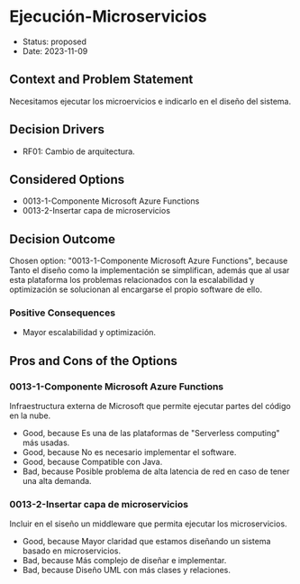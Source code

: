 # Ejecución-Microservicios

* Status: proposed
* Date: 2023-11-09

## Context and Problem Statement

Necesitamos ejecutar los microervicios e indicarlo en el diseño del sistema.

## Decision Drivers

* RF01: Cambio de arquitectura.

## Considered Options

* 0013-1-Componente Microsoft Azure Functions
* 0013-2-Insertar capa de microservicios

## Decision Outcome

Chosen option: "0013-1-Componente Microsoft Azure Functions", because Tanto el diseño como la implementación se simplifican, además que al usar esta plataforma los problemas relacionados con la escalabilidad y optimización se solucionan al encargarse el propio software de ello.

### Positive Consequences

* Mayor escalabilidad y optimización.

## Pros and Cons of the Options

### 0013-1-Componente Microsoft Azure Functions

Infraestructura externa de Microsoft que permite ejecutar partes del código en la nube.

* Good, because Es una de las plataformas de "Serverless computing" más usadas.
* Good, because No es necesario implementar el software.
* Good, because Compatible con Java.
* Bad, because Posible problema de alta latencia de red en caso de tener una alta demanda.

### 0013-2-Insertar capa de microservicios

Incluir en el siseño un middleware que permita ejecutar los microservicios.

* Good, because Mayor claridad que estamos diseñando un sistema basado en microservicios.
* Bad, because Más complejo de diseñar e implementar.
* Bad, because Diseño UML con más clases y relaciones.
